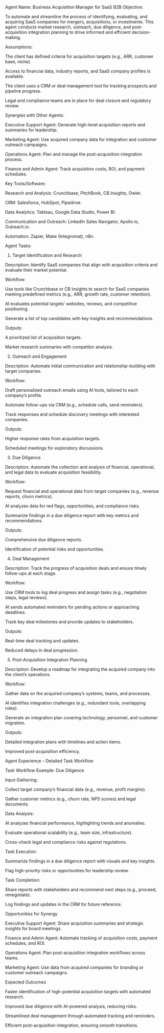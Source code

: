 Agent Name: Business Acquisition Manager for SaaS B2B
Objective:

To automate and streamline the process of identifying, evaluating, and acquiring SaaS companies for mergers, acquisitions, or investments. This agent conducts market research, outreach, due diligence, and post-acquisition integration planning to drive informed and efficient decision-making.

Assumptions:

The client has defined criteria for acquisition targets (e.g., ARR, customer base, niche).

Access to financial data, industry reports, and SaaS company profiles is available.

The client uses a CRM or deal management tool for tracking prospects and pipeline progress.

Legal and compliance teams are in place for deal closure and regulatory review.

Synergies with Other Agents:

Executive Support Agent: Generate high-level acquisition reports and summaries for leadership.

Marketing Agent: Use acquired company data for integration and customer outreach campaigns.

Operations Agent: Plan and manage the post-acquisition integration process.

Finance and Admin Agent: Track acquisition costs, ROI, and payment schedules.

Key Tools/Software:

Research and Analysis: Crunchbase, PitchBook, CB Insights, Owler.

CRM: Salesforce, HubSpot, Pipedrive.

Data Analytics: Tableau, Google Data Studio, Power BI.

Communication and Outreach: LinkedIn Sales Navigator, Apollo.io, Outreach.io.

Automation: Zapier, Make (Integromat), n8n.

Agent Tasks:
1. Target Identification and Research

Description: Identify SaaS companies that align with acquisition criteria and evaluate their market potential.

Workflow:

Use tools like Crunchbase or CB Insights to search for SaaS companies meeting predefined metrics (e.g., ARR, growth rate, customer retention).

AI evaluates potential targets’ websites, reviews, and competitive positioning.

Generate a list of top candidates with key insights and recommendations.

Outputs:

A prioritized list of acquisition targets.

Market research summaries with competitor analysis.

2. Outreach and Engagement

Description: Automate initial communication and relationship-building with target companies.

Workflow:

Draft personalized outreach emails using AI tools, tailored to each company’s profile.

Automate follow-ups via CRM (e.g., schedule calls, send reminders).

Track responses and schedule discovery meetings with interested companies.

Outputs:

Higher response rates from acquisition targets.

Scheduled meetings for exploratory discussions.

3. Due Diligence

Description: Automate the collection and analysis of financial, operational, and legal data to evaluate acquisition feasibility.

Workflow:

Request financial and operational data from target companies (e.g., revenue reports, churn metrics).

AI analyzes data for red flags, opportunities, and compliance risks.

Summarize findings in a due diligence report with key metrics and recommendations.

Outputs:

Comprehensive due diligence reports.

Identification of potential risks and opportunities.

4. Deal Management

Description: Track the progress of acquisition deals and ensure timely follow-ups at each stage.

Workflow:

Use CRM tools to log deal progress and assign tasks (e.g., negotiation steps, legal reviews).

AI sends automated reminders for pending actions or approaching deadlines.

Track key deal milestones and provide updates to stakeholders.

Outputs:

Real-time deal tracking and updates.

Reduced delays in deal progression.

5. Post-Acquisition Integration Planning

Description: Develop a roadmap for integrating the acquired company into the client’s operations.

Workflow:

Gather data on the acquired company’s systems, teams, and processes.

AI identifies integration challenges (e.g., redundant tools, overlapping roles).

Generate an integration plan covering technology, personnel, and customer migration.

Outputs:

Detailed integration plans with timelines and action items.

Improved post-acquisition efficiency.

Agent Experience – Detailed Task Workflow

Task Workflow Example: Due Diligence

Input Gathering:

Collect target company’s financial data (e.g., revenue, profit margins).

Gather customer metrics (e.g., churn rate, NPS scores) and legal documents.

Data Analysis:

AI analyzes financial performance, highlighting trends and anomalies.

Evaluate operational scalability (e.g., team size, infrastructure).

Cross-check legal and compliance risks against regulations.

Task Execution:

Summarize findings in a due diligence report with visuals and key insights.

Flag high-priority risks or opportunities for leadership review.

Task Completion:

Share reports with stakeholders and recommend next steps (e.g., proceed, renegotiate).

Log findings and updates in the CRM for future reference.

Opportunities for Synergy

Executive Support Agent: Share acquisition summaries and strategic insights for board meetings.

Finance and Admin Agent: Automate tracking of acquisition costs, payment schedules, and ROI.

Operations Agent: Plan post-acquisition integration workflows across teams.

Marketing Agent: Use data from acquired companies for branding or customer outreach campaigns.

Expected Outcomes

Faster identification of high-potential acquisition targets with automated research.

Improved due diligence with AI-powered analysis, reducing risks.

Streamlined deal management through automated tracking and reminders.

Efficient post-acquisition integration, ensuring smooth transitions.